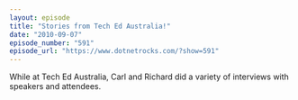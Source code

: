 ```yaml
---
layout: episode
title: "Stories from Tech Ed Australia!"
date: "2010-09-07"
episode_number: "591"
episode_url: "https://www.dotnetrocks.com/?show=591"
---
```


While at Tech Ed Australia, Carl and Richard did a variety of interviews with speakers and attendees.
